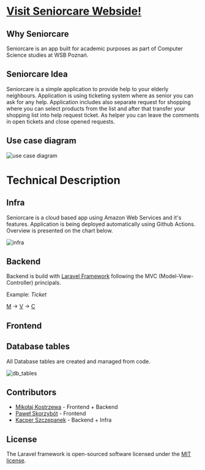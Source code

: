 # [Visit Seniorcare Webside!](http://app.teamseniorcare.com/)

## Why Seniorcare

Seniorcare is an app built for academic purposes as part of Computer Science studies at WSB Poznań.

## Seniorcare Idea

Seniorcare is a simple application to provide help to your elderly neighbours. Application is using ticketing system where as senior you can ask for any help. Application includes also separate request for shopping where you can select products from the list and after that transfer your shopping list into help request ticket. As helper you can leave the comments in open tickets and close opened requests.

## Use case diagram

![use case diagram](https://wsb-seniorcare-app.s3.eu-west-1.amazonaws.com/UML+use+case+(1).png)

# Technical Description

## Infra

Seniorcare is a cloud based app using Amazon Web Services and it's features. Application is being deployed automatically using Github Actions. Overview is presented on the chart below.

![infra](https://wsb-seniorcare-app.s3.eu-west-1.amazonaws.com/Seniorcare+app+infra.png)

## Backend

Backend is build with [Laravel Framework](https://laravel.com/) following the MVC (Model-View-Controller) principals.

Example:
*Ticket*

[M](https://github.com/Kacperek0/wsb-seniorcare-app/blob/master/app/Models/Ticket.php) -> [V](https://github.com/Kacperek0/wsb-seniorcare-app/blob/feature/readme/resources/views/tickets/index.blade.php) -> [C](https://github.com/Kacperek0/wsb-seniorcare-app/blob/feature/readme/app/Http/Controllers/Ticketing/TicketsController.php)

## Frontend

## Database tables
All Database tables are created and managed from code.

![db_tables](https://wsb-seniorcare-app.s3.eu-west-1.amazonaws.com/Screen+Shot+2022-01-05+at+23.09.32.png)

## Contributors

- [Mikołaj Kostrzewa](https://github.com/kostek-os) - Frontend + Backend
- [Paweł Skorzybót](https://github.com/PawelSkorzybot) - Frontend
- [Kacper Szczepanek](https://github.com/Kacperek0) - Backend + Infra

## License

The Laravel framework is open-sourced software licensed under the [MIT license](https://opensource.org/licenses/MIT).
